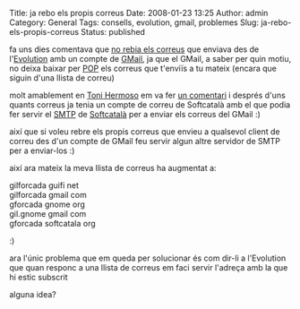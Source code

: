 Title: ja rebo els propis correus
Date: 2008-01-23 13:25
Author: admin
Category: General
Tags: consells, evolution, gmail, problemes
Slug: ja-rebo-els-propis-correus
Status: published

fa uns dies comentava que <a href="?p=281" target="_blank" rel="noopener">no rebia els correus</a> que enviava des de l'<a href="http://gnome.org/projects/evolution/" target="_blank" rel="noopener">Evolution</a> amb un compte de <a href="http://gmail.com" target="_blank" rel="noopener">GMail</a>, ja que el GMail, a saber per quin motiu, no deixa baixar per <a href="http://en.wikipedia.org/wiki/Post_Office_Protocol" target="_blank" rel="noopener">POP</a> els correus que t'enviïs a tu mateix (encara que siguin d'una llista de correu)

molt amablement en <a href="http://www.cau.cat/blog" target="_blank" rel="noopener">Toni Hermoso</a> em va fer <a href="?p=281#comment-1157" target="_blank" rel="noopener">un comentari</a> i després d'uns quants correus ja tenia un compte de correu de Softcatalà amb el que podia fer servir el <a href="http://en.wikipedia.org/wiki/Smtp" target="_blank" rel="noopener">SMTP</a> de <a href="http://softcatala.org/" target="_blank" rel="noopener">Softcatalà</a> per a enviar els correus del GMail :)

així que si voleu rebre els propis correus que envieu a qualsevol client de correu des d'un compte de GMail feu servir algun altre servidor de SMTP per a enviar-los :)

així ara mateix la meva llista de correus ha augmentat a:

gilforcada guifi net  
gilforcada gmail com  
gforcada gnome org  
gil.gnome gmail com  
gforcada softcatala org

:)

ara l'únic problema que em queda per solucionar és com dir-li a l'Evolution que quan responc a una llista de correus em faci servir l'adreça amb la que hi estic subscrit

alguna idea?
